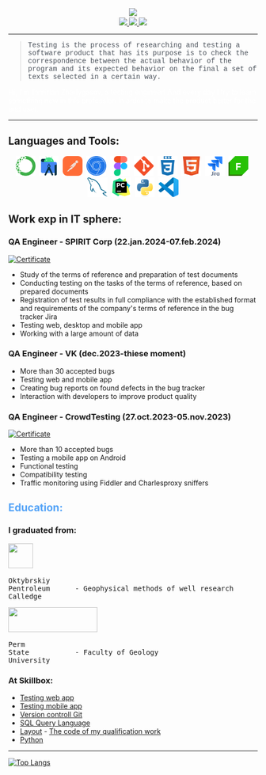 <div class="header">
    <div id="header" align="center">
      <img src="https://media.giphy.com/media/M9gbBd9nbDrOTu1Mqx/giphy.gif" width="100"/>
        <div>
            <a href="https://www.instagram.com/mulla9n4ik/" target="_blank" rel="noopener noreferrer">
                <img src="https://img.shields.io/badge/Instagram-blue?logo=instagram&logoColor=white&style=plastic">
            </a>
            <a href="https://t.me/return_apple" target="_blank" rel="noopener noreferrer">
                <img src="https://img.shields.io/badge/Telegram-blue?logo=telegram&logoColor=white&style=plastic">
            </a>
            <a href="mailto:tamirlanmullayanov@gmail.com" target="_blank" rel="noopener noreferrer">
                <img src="https://img.shields.io/badge/Gmail-blue?logo=gmail&logoColor=white&style=plastic">
            </a>
        </div>
    </div>
</div>

---

<blockquote class="header__blockquote" cite="Wiki">
    <p dir="auto" style="color: #484f58; font-family:'Courier New', Courier, monospace;">
        Testing is the process of researching and testing a software product that has
        its purpose is to check the correspondence between the actual behavior of the program and its expected
        behavior on
        the final
        a set of texts selected in a certain way.
    </p>
</blockquote>
<p class="greeting" style="color: white;">
    Hi, I'm Tamirlan Zharlygasov, a testing engineer! And every day I try to learn something new in this
    profession in order to make the product better for the end user.
</p>

---

<h2>Languages and Tools:</h2>
<div class="my_skills" align="center">
  <img src="https://github.com/devicons/devicon/blob/master/icons/anaconda/anaconda-original.svg" title="Anaconda" alt="Anaconda" width="40" height="40"/>&nbsp;
  <img src="https://github.com/devicons/devicon/blob/master/icons/androidstudio/androidstudio-original.svg" title="Android Studio" alt="Android Studio" width="40" height="40"/>&nbsp;
  <img src="https://github.com/tandpfun/skill-icons/blob/main/icons/Postman.svg" title="Postman" alt="Postman" width="40" height="40"/>&nbsp;
  <img src="https://github.com/ChromeDevTools/devtools-logo/blob/master/logos/svg/chrome-devtools-circle-128.svg" title="DevTools" alt="DevTools" width="40" height="40"/>&nbsp;
  <img src="https://github.com/devicons/devicon/blob/master/icons/figma/figma-original.svg" title="Figma" alt="Figma" width="40" height="40"/>&nbsp;
  <img src="https://github.com/devicons/devicon/blob/master/icons/git/git-original.svg" title="Git" alt="Git " width="40" height="40"/>&nbsp;
  <img src="https://github.com/devicons/devicon/blob/master/icons/css3/css3-plain-wordmark.svg"  title="CSS3" alt="CSS" width="40" height="40"/>&nbsp;
  <img src="https://github.com/devicons/devicon/blob/master/icons/html5/html5-original.svg" title="HTML5" alt="HTML" width="40" height="40"/>&nbsp;
  <img src="https://github.com/devicons/devicon/blob/master/icons/jira/jira-original-wordmark.svg" title="Jira" alt="Jira" width="40" height="40"/>&nbsp;
  <img src="https://github.com/anatolyhalak/anatolyhalak/blob/main/icons/fiddler.png" title="Fiddler"  alt="Fiddler" width="40" height="40"/>&nbsp;
  <img src="https://github.com/devicons/devicon/blob/master/icons/mysql/mysql-original.svg" title="MySQL"  alt="MySQL" width="40" height="40"/>&nbsp;
  <img src="https://github.com/devicons/devicon/blob/master/icons/pycharm/pycharm-original.svg" title="PyCharm" alt="PyCharm" width="40" height="40"/>&nbsp;
  <img src="https://github.com/devicons/devicon/blob/master/icons/python/python-original.svg" title="Python" alt="Python" width="40" height="40"/>&nbsp;
  <img src="https://github.com/devicons/devicon/blob/master/icons/vscode/vscode-original.svg" title="VSCode" alt="VSCode" width="40" height="40"/>
</div>

<h2>Work exp in IT sphere:</h2>
<h3>QA Engineer - SPIRIT Corp (22.jan.2024-07.feb.2024)</h3>
<div>
    <a href="https://github.com/ZharlygasovTZ/Certificates/blob/main/certificate%20SPIRIT-Corp%2012path.jpg">
        <img src="https://ico.cppng.com/download/2101/certified_PNG8.png" title="Certificate" alt="Certificate" width="100" height="100"> 
    </a>
</div>
<ul>
    <li>Study of the terms of reference and preparation of test documents</li>
    <li>Conducting testing on the tasks of the terms of reference, based on prepared documents</li>
    <li>Registration of test results in full compliance with the established format and requirements of the company's terms of reference in the bug tracker Jira</li>
    <li>Testing web, desktop and mobile app</li>
    <li>Working with a large amount of data</li>
</ul>

<h3>QA Engineer - VK (dec.2023-thiese moment)</h3>
<ul>
    <li>More than 30 accepted bugs</li>
    <li>Testing web and mobile app</li>
    <li>Creating bug reports on found defects in the bug tracker</li>
    <li>Interaction with developers to improve product quality</li>
</ul>

<h3>QA Engineer - CrowdTesting (27.oct.2023-05.nov.2023)</h3>
<div>
    <a href="https://github.com/ZharlygasovTZ/Certificates/blob/main/CrowdTesting.jpg">
        <img src="https://ico.cppng.com/download/2101/certified_PNG8.png" title="Certificate" alt="Certificate" width="100" height="100"> 
    </a>
</div>
<ul>
    <li>More than 10 accepted bugs</li>
    <li>Testing a mobile app on Android</li>
    <li>Functional testing</li>
    <li>Compatibility testing</li>
    <li>Traffic monitoring using Fiddler and Charlesproxy sniffers</li>
</ul>


<h2 style="color: #52A2F7">Education:</h2>
<h3>I graduated from: </h3>
<div class="onk" style="padding-left: 40; background: ">
    <img src="http://www.onk-rb.ru/logo3.png" width="50" height="50" display="inline-block" style="pointer-events: none;""> 
    <pre>Oktybrskiy</br>Pentroleum&#9;- Geophysical methods of well research</br>Calledge</br></pre>
</div>
<div>
    <img src="https://upload.wikimedia.org/wikipedia/commons/8/80/Logo_psu.png" width="180" height="50" >
    <pre>Perm</br>State&#9;&#9;- Faculty of Geology</br>University</br></pre>
</div>

<h3>At Skillbox:</h3>
<ul>
    <li>
        <a href="https://github.com/ZharlygasovTZ/Certificates/blob/main/cerificate%20web%20app.png" target="_blank" rel="noopener noreferrer">Testing web app</a>
    </li>
    <li>
        <a href="https://github.com/ZharlygasovTZ/Certificates/blob/main/certificate%20mobile%20app.png" target="_blank" rel="noopener noreferrer">Testing mobile app</a>
    </li>
    <li>
        <a href="#" target="_blank" rel="noopener noreferrer">Version controll Git</a>
    </li>
    <li>
        <a href="https://github.com/ZharlygasovTZ/Certificates/blob/main/SQL%20cetificate.jpg" target="_blank" rel="noopener noreferrer">SQL Query Language</a>
    </li>
    <li>
        <a href="https://github.com/ZharlygasovTZ/Certificates/blob/main/certificate%20of%20Layout.png" target="_blank" rel="noopener noreferrer">Layout</a> - 
        <a href="https://github.com/ZharlygasovTZ/Graduation_layout" target="_blank" rel="noopener noreferrer">The code of my qualification work</a>
    </li>
    <li>
        <a href="https://github.com/ZharlygasovTZ/Certificates/blob/main/сertificate%20of%20Pyton.png" target="_blank" rel="noopener noreferrer">Python</a>
    </li>
</ul>

---

[![Top Langs](https://github-readme-stats.vercel.app/api/top-langs/?username=ZharlygasovTZ&theme=github_dark)](https://github.com/anuraghazra/github-readme-stats)
